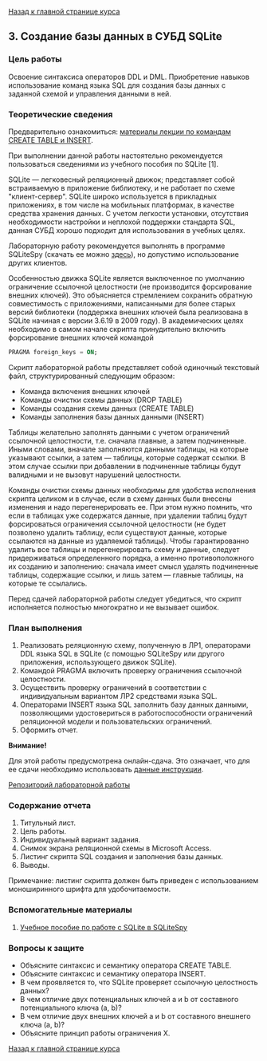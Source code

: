 [Назад к главной странице курса](https://github.com/db-course/syllabus)

## 3. Создание базы данных в СУБД SQLite

### Цель работы

Освоение синтаксиса операторов DDL и DML. Приобретение навыков использование команд языка SQL для создания базы данных с заданной схемой и управления данными в ней.

### Теоретические сведения

Предварительно ознакомиться: [материалы лекции по командам CREATE TABLE и INSERT](https://aksenov.in/guap/db/lectures/doku.php?id=lectures:lecture4).

При выполнении данной работы настоятельно рекомендуется пользоваться сведениями из учебного пособия по SQLite [1].

SQLite — легковесный реляционный движок; представляет собой встраиваемую в приложение библиотеку, и не работает по схеме "клиент-сервер". SQLite широко используется в прикладных приложениях, в том числе на мобильных платформах, в качестве средства хранения данных. С учетом легкости установки, отсутствия необходимости настройки и неплохой поддержки стандарта SQL, данная СУБД хорошо подходит для использования в учебных целях.

Лабораторную работу рекомендуется выполнять в программе SQLiteSpy (скачать ее можно [здесь](https://www.yunqa.de/delphi/doku.php/products/sqlitespy/index)), но допустимо использование других клиентов.

Особенностью движка SQLite является выключенное по умолчанию ограничение ссылочной целостности (не производится форсирование внешних ключей). Это объясняется стремлением сохранить обратную совместимость с приложениями, написанными для более старых версий библиотеки (поддержка внешних ключей была реализована в SQLite начиная с версии 3.6.19 в 2009 году). В академических целях необходимо в самом начале скрипта принудительно включить форсирование внешних ключей командой

```sql
PRAGMA foreign_keys = ON;
```

Скрипт лабораторной работы представляет собой одиночный текстовый файл, структурированный следующим образом:

* Команда включения внешних ключей
* Команды очистки схемы данных (DROP TABLE)
* Команды создания схемы данных (CREATE TABLE)
* Команды заполнения базы данных данными (INSERT)

Таблицы желательно заполнять данными с учетом ограничений ссылочной целостности, т.е. сначала главные, а затем подчиненные. Иными словами, вначале заполняются данными таблицы, на которые указывают ссылки, а затем — таблицы, которые содержат ссылки. В этом случае ссылки при добавлении в подчиненные таблицы будут валидными и не вызовут нарушений целостности.

Команды очистки схемы данных необходимы для удобства исполнения скрипта целиком и в случае, если в схему данных были внесены изменения и надо перегенерировать ее. При этом нужно помнить, что если в таблицах уже содержатся данные, при удалении таблиц будут форсироваться ограничения ссылочной целостности (не будет позволено удалить таблицу, если существуют данные, которые ссылаются на данные из удаляемой таблицы). Чтобы гарантированно удалить все таблицы и перегенерировать схему и данные, следует придерживаться определенного порядка, а именно противоположного их созданию и заполнению: сначала имеет смысл удалять подчиненные таблицы, содержащие ссылки, и лишь затем — главные таблицы, на которые те ссылались.

Перед сдачей лабораторной работы следует убедиться, что скрипт исполняется полностью многократно и не вызывает ошибок.

### План выполнения

1. Реализовать реляционную схему, полученную в ЛР1, операторами DDL языка SQL в SQLite (с помощью SQLiteSpy или другого приложения, использующего движок SQLite).
1.  Командой PRAGMA включить проверку ограничения ссылочной целостности.
1.  Осуществить проверку ограничений в соответствии с индивидуальным вариантом ЛР2 средствами языка SQL.
1.  Операторами INSERT языка SQL заполнить базу данных данными, позволяющими удостовериться в работоспособности ограничений реляционной модели и пользовательских ограничений.
1.  Оформить отчет.

__Внимание!__

Для этой работы предусмотрена онлайн-сдача. Это означает, что для ее сдачи необходимо использовать [данные инструкции](https://github.com/db-course/syllabus/blob/master/git.md).

[Репозиторий лабораторной работы](https://github.com/db-course/labwork3)

### Содержание отчета

1. Титульный лист.
1. Цель работы.
1. Индивидуальный вариант задания.
1. Снимок экрана реляционной схемы в Microsoft Access.
1. Листинг скрипта SQL создания и заполнения базы данных.
1. Выводы.

Примечание: листинг скрипта должен быть приведен с использованием моноширинного шрифта для удобочитаемости.

### Вспомогательные материалы

1. [Учебное пособие по работе с SQLite в SQLiteSpy](https://www.dropbox.com/s/pfxpdfz5j4bpaty/SQLite.pdf)

### Вопросы к защите

*   Объясните синтаксис и семантику оператора CREATE TABLE.
*   Объясните синтаксис и семантику оператора INSERT.
*   В чем проявляется то, что SQLite проверяет ссылочную целостность данных?
*   В чем отличие двух потенциальных ключей a и b от составного потенциального ключа (a, b)?
*   В чем отличие двух внешних ключей a и b от составного внешнего ключа (a, b)?
*   Объясните принцип работы ограничения X.

[Назад к главной странице курса](https://github.com/db-course/syllabus)
